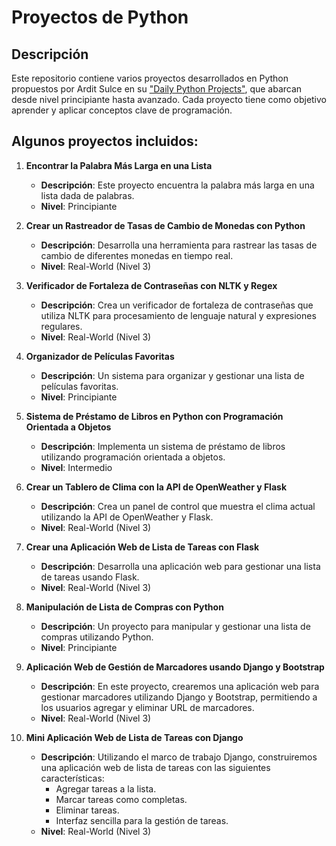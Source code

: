 # Proyectos de Python

## Descripción

Este repositorio contiene varios proyectos desarrollados en Python propuestos por Ardit Sulce en su ["Daily Python Projects"](https://dailypythonprojects.substack.com/), que abarcan desde nivel principiante hasta avanzado. Cada proyecto tiene como objetivo aprender y aplicar conceptos clave de programación.

## Algunos proyectos incluidos:

1. **Encontrar la Palabra Más Larga en una Lista**
   - **Descripción**: Este proyecto encuentra la palabra más larga en una lista dada de palabras.
   - **Nivel**: Principiante

2. **Crear un Rastreador de Tasas de Cambio de Monedas con Python**
   - **Descripción**: Desarrolla una herramienta para rastrear las tasas de cambio de diferentes monedas en tiempo real.
   - **Nivel**: Real-World (Nivel 3)

3. **Verificador de Fortaleza de Contraseñas con NLTK y Regex**
   - **Descripción**: Crea un verificador de fortaleza de contraseñas que utiliza NLTK para procesamiento de lenguaje natural y expresiones regulares.
   - **Nivel**: Real-World (Nivel 3)

4. **Organizador de Películas Favoritas**
   - **Descripción**: Un sistema para organizar y gestionar una lista de películas favoritas.
   - **Nivel**: Principiante

5. **Sistema de Préstamo de Libros en Python con Programación Orientada a Objetos**
   - **Descripción**: Implementa un sistema de préstamo de libros utilizando programación orientada a objetos.
   - **Nivel**: Intermedio

6. **Crear un Tablero de Clima con la API de OpenWeather y Flask**
   - **Descripción**: Crea un panel de control que muestra el clima actual utilizando la API de OpenWeather y Flask.
   - **Nivel**: Real-World (Nivel 3)

7. **Crear una Aplicación Web de Lista de Tareas con Flask**
   - **Descripción**: Desarrolla una aplicación web para gestionar una lista de tareas usando Flask.
   - **Nivel**: Real-World (Nivel 3)

8. **Manipulación de Lista de Compras con Python**
   - **Descripción**: Un proyecto para manipular y gestionar una lista de compras utilizando Python.
   - **Nivel**: Principiante

9. **Aplicación Web de Gestión de Marcadores usando Django y Bootstrap**
   - **Descripción**: En este proyecto, crearemos una aplicación web para gestionar marcadores utilizando Django y Bootstrap, permitiendo a los usuarios agregar y eliminar URL de marcadores.
   - **Nivel**: Real-World (Nivel 3)

10. **Mini Aplicación Web de Lista de Tareas con Django**
    - **Descripción**: Utilizando el marco de trabajo Django, construiremos una aplicación web de lista de tareas con las siguientes características:
      - Agregar tareas a la lista.
      - Marcar tareas como completas.
      - Eliminar tareas.
      - Interfaz sencilla para la gestión de tareas.
    - **Nivel**: Real-World (Nivel 3)
